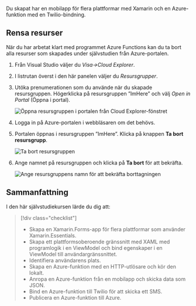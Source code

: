 Du skapat har en mobilapp för flera plattformar med Xamarin och en Azure-funktion med en Twilio-bindning.

## <a name="clean-up-resources"></a>Rensa resurser

När du har arbetat klart med programmet Azure Functions kan du ta bort alla resurser som skapades under självstudien från Azure-portalen.

1. Från Visual Studio väljer du *Visa->Cloud Explorer*.

2. I listrutan överst i den här panelen väljer du *Resursgrupper*.

3. Utöka prenumerationen som du använde när du skapade resursgruppen. Högerklicka på resursgruppen ”ImHere” och välj *Open in Portal* (Öppna i portal).

    ![Öppna resursgruppen i portalen från Cloud Explorer-fönstret](../media/9-open-resource-group-in-portal.png)

4. Logga in på Azure-portalen i webbläsaren om det behövs.

5. Portalen öppnas i resursgruppen ”ImHere”. Klicka på knappen **Ta bort resursgrupp**.

    ![Ta bort resursgruppen](../media/9-delete-resource-group.png)

6. Ange namnet på resursgruppen och klicka på **Ta bort** för att bekräfta.

    ![Ange resursgruppens namn för att bekräfta borttagningen](../media/9-confirm-delete-resource-group.png)

## <a name="summary"></a>Sammanfattning

I den här självstudiekursen lärde du dig att:
> [!div class="checklist"]
> * Skapa en Xamarin.Forms-app för flera plattformar som använder Xamarin.Essentials.
> * Skapa ett plattformsoberoende gränssnitt med XAML med programlogik i en ViewModel och bind egenskaper i en ViewModel till användargränssnittet.
> * Identifiera användarens plats.
> * Skapa en Azure-funktion med en HTTP-utlösare och kör den lokalt.
> * Anropa en Azure-funktion från en mobilapp och skicka data som JSON.
> * Bind en Azure-funktion till Twilio för att skicka ett SMS.
> * Publicera en Azure-funktion till Azure.
